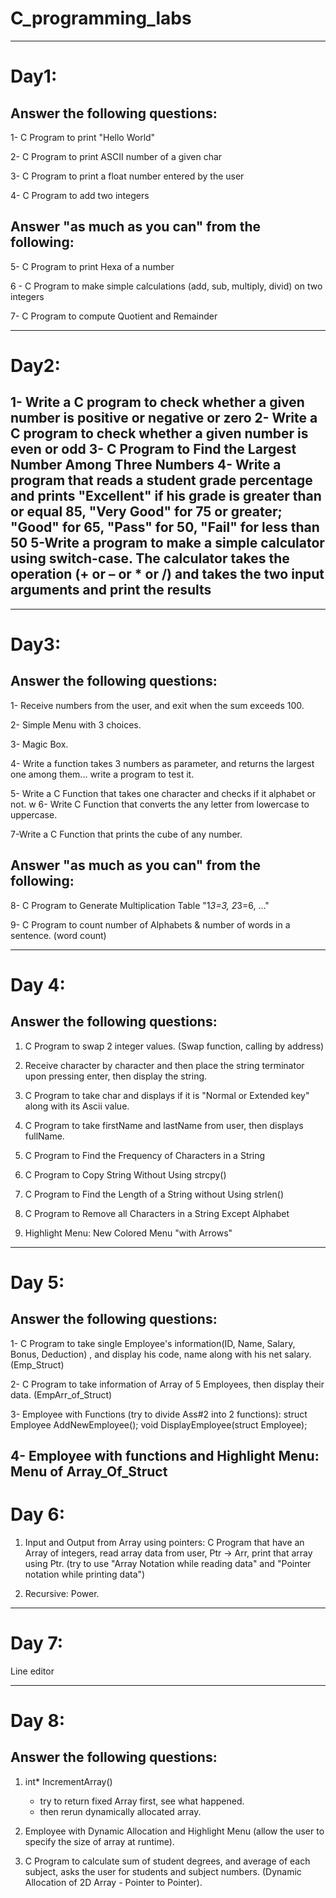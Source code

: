 # C_programming_labs
------------------------------------------------
Day1:
=====

Answer the following questions:
--------------------------------

1- C Program to print "Hello World"

2- C Program to print ASCII number of a given char

3- C Program to print a float number entered by the user

4- C Program to add two integers


Answer "as much as you can" from the following:
------------------------------------------------

5- C Program to print Hexa of a number

6 - C Program to make simple calculations (add, sub, multiply, divid) on two integers

7- C Program to compute Quotient and Remainder

------------------------------------------------
Day2:
=====
1- Write a C program to check whether a given number is positive or negative or zero
2- Write a C program to check whether a given number is even or odd
3- C Program to Find the Largest Number Among Three Numbers
4- Write a program that reads a student grade percentage and prints 
"Excellent" if his grade is greater than or equal 85, "Very Good" for 75 or greater;
 "Good" for 65, "Pass" for 50, "Fail" for less than 50
5-Write a program to make a simple calculator using switch-case.
 The calculator takes the operation (+ or – or * or /) and takes the two input arguments and print the results
------------------------------------------------

------------------------------------------
Day3:
=====

Answer the following questions:
--------------------------------

1- Receive numbers from the user, and exit when the sum exceeds 100.
  
2- Simple Menu with 3 choices.    

3- Magic Box.
  
4- Write a function takes 3 numbers as parameter, and returns the largest one among them... write a program to test it.

5- Write a C Function that takes one character and checks if it alphabet or not.
w
6- Write C Function that converts the any letter from lowercase to uppercase.

7-Write a C Function that prints the cube of any number.

Answer "as much as you can" from the following:
------------------------------------------------
8- C Program to Generate Multiplication Table "1*3=3, 2*3=6, ..."

9- C Program to count number of Alphabets & number of words in a sentence. (word count)


------------------------------------------------
Day 4:
======

Answer the following questions:
---------------------------------
1) C Program to swap 2 integer values. (Swap function, calling by address)

1) Receive character by character and then place the string terminator upon pressing enter, then display the string.

2) C Program to take char and displays if it is "Normal or Extended key" along with its Ascii value.

3) C Program to take firstName and lastName from user, then displays fullName.

4) C Program to Find the Frequency of Characters in a String

5) C Program to Copy String Without Using strcpy()

6) C Program to Find the Length of a String without Using strlen()

9) C Program to Remove all Characters in a String Except Alphabet

10) Highlight Menu: New Colored Menu "with Arrows"
------------------------------------------------------------------------------------------------

Day 5:
======

Answer the following questions:
--------------------------------

1- C Program to take single Employee's information(ID, Name, Salary, Bonus, Deduction)
, and display his code, name along with his net salary. (Emp_Struct)

2- C Program to take information of Array of 5 Employees, then display their data. (EmpArr_of_Struct)

3- Employee with Functions (try to divide Ass#2 into 2 functions): 
	struct Employee AddNewEmployee();
	void DisplayEmployee(struct Employee); 

4- Employee with functions and Highlight Menu: Menu of Array_Of_Struct
------------------------------------------------------------------------------------------------
Day 6:
======
1) Input and Output from Array using pointers:
  C Program that have an Array of integers, read array data from user, Ptr -> Arr, print that array using Ptr.
 (try to use "Array Notation while reading data" and "Pointer notation while printing data")

2) Recursive: Power.
------------------------------------------------------------------------------------------------
Day 7:
======
Line editor 

------------------------------------------------------------------------------------------------
Day 8:
=======


Answer the following questions:
--------------------------------
1. int* IncrementArray()
	- try to return fixed Array first, see what happened.
	- then rerun dynamically allocated array.


2. Employee with Dynamic Allocation and Highlight Menu (allow the user to specify the size of array at runtime).


3. C Program to calculate sum of student degrees, and average of each subject, asks the user for
	students and subject numbers. (Dynamic Allocation of 2D Array - Pointer to Pointer).
